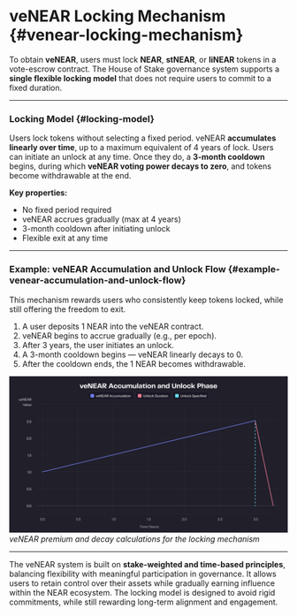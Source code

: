 # veNEAR Locking Mechanism {#venear-locking-mechanism}

To obtain **veNEAR**, users must lock **NEAR**, **stNEAR**, or **liNEAR** tokens in a vote-escrow contract.
The House of Stake governance system supports a **single flexible locking model** that does not require users to commit to a fixed duration.

---

### Locking Model {#locking-model}

Users lock tokens without selecting a fixed period.
veNEAR **accumulates linearly over time**, up to a maximum equivalent of 4 years of lock.
Users can initiate an unlock at any time. Once they do, a **3-month cooldown** begins, during which **veNEAR voting power decays to zero**, and tokens become withdrawable at the end.

**Key properties:**
- No fixed period required
- veNEAR accrues gradually (max at 4 years)
- 3-month cooldown after initiating unlock
- Flexible exit at any time

---

### Example: veNEAR Accumulation and Unlock Flow {#example-venear-accumulation-and-unlock-flow}

This mechanism rewards users who consistently keep tokens locked, while still offering the freedom to exit.

1. A user deposits 1 NEAR into the veNEAR contract.
2. veNEAR begins to accrue gradually (e.g., per epoch).
3. After 3 years, the user initiates an unlock.
4. A 3-month cooldown begins — veNEAR linearly decays to 0.
5. After the cooldown ends, the 1 NEAR becomes withdrawable.

![veNEAR Premium and decay calculations for Rolling Lock Approach ](assets/venear-premium-rolling.png)
*veNEAR premium and decay calculations for the locking mechanism*

---

The veNEAR system is built on **stake-weighted and time-based principles**, balancing flexibility with meaningful participation in governance.
It allows users to retain control over their assets while gradually earning influence within the NEAR ecosystem.
The locking model is designed to avoid rigid commitments, while still rewarding long-term alignment and engagement.
